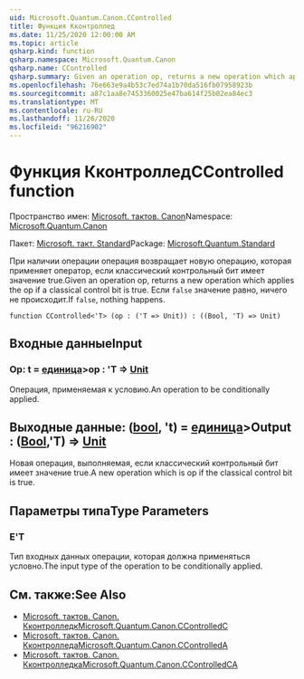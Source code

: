 ```yaml
---
uid: Microsoft.Quantum.Canon.CControlled
title: Функция Кконтроллед
ms.date: 11/25/2020 12:00:00 AM
ms.topic: article
qsharp.kind: function
qsharp.namespace: Microsoft.Quantum.Canon
qsharp.name: CControlled
qsharp.summary: Given an operation op, returns a new operation which applies the op if a classical control bit is true. If `false`, nothing happens.
ms.openlocfilehash: 76e663e9a4b53c7ed74a1b70da516fb07958923b
ms.sourcegitcommit: a87c1aa8e7453360025e47ba614f25b02ea84ec3
ms.translationtype: MT
ms.contentlocale: ru-RU
ms.lasthandoff: 11/26/2020
ms.locfileid: "96216902"
---
```

# <a name="ccontrolled-function"></a><span data-ttu-id="d5a60-102">Функция Кконтроллед</span><span class="sxs-lookup"><span data-stu-id="d5a60-102">CControlled function</span></span>

<span data-ttu-id="d5a60-103">Пространство имен: [Microsoft. тактов. Canon](xref:Microsoft.Quantum.Canon)</span><span class="sxs-lookup"><span data-stu-id="d5a60-103">Namespace: [Microsoft.Quantum.Canon](xref:Microsoft.Quantum.Canon)</span></span>

<span data-ttu-id="d5a60-104">Пакет: [Microsoft. такт. Standard](https://nuget.org/packages/Microsoft.Quantum.Standard)</span><span class="sxs-lookup"><span data-stu-id="d5a60-104">Package: [Microsoft.Quantum.Standard](https://nuget.org/packages/Microsoft.Quantum.Standard)</span></span>


<span data-ttu-id="d5a60-105">При наличии операции операция возвращает новую операцию, которая применяет оператор, если классический контрольный бит имеет значение true.</span><span class="sxs-lookup"><span data-stu-id="d5a60-105">Given an operation op, returns a new operation which applies the op if a classical control bit is true.</span></span> <span data-ttu-id="d5a60-106">Если `false` значение равно, ничего не происходит.</span><span class="sxs-lookup"><span data-stu-id="d5a60-106">If `false`, nothing happens.</span></span>

```qsharp
function CControlled<'T> (op : ('T => Unit)) : ((Bool, 'T) => Unit)
```


## <a name="input"></a><span data-ttu-id="d5a60-107">Входные данные</span><span class="sxs-lookup"><span data-stu-id="d5a60-107">Input</span></span>

### <a name="op--t--unit"></a><span data-ttu-id="d5a60-108">Op: t = [единица](xref:microsoft.quantum.lang-ref.unit)></span><span class="sxs-lookup"><span data-stu-id="d5a60-108">op : 'T => [Unit](xref:microsoft.quantum.lang-ref.unit)</span></span> 

<span data-ttu-id="d5a60-109">Операция, применяемая к условию.</span><span class="sxs-lookup"><span data-stu-id="d5a60-109">An operation to be conditionally applied.</span></span>



## <a name="output--boolt--unit"></a><span data-ttu-id="d5a60-110">Выходные данные: ([bool](xref:microsoft.quantum.lang-ref.bool), 't) = [единица](xref:microsoft.quantum.lang-ref.unit)></span><span class="sxs-lookup"><span data-stu-id="d5a60-110">Output : ([Bool](xref:microsoft.quantum.lang-ref.bool),'T) => [Unit](xref:microsoft.quantum.lang-ref.unit)</span></span> 

<span data-ttu-id="d5a60-111">Новая операция, выполняемая, если классический контрольный бит имеет значение true.</span><span class="sxs-lookup"><span data-stu-id="d5a60-111">A new operation which is op if the classical control bit is true.</span></span>

## <a name="type-parameters"></a><span data-ttu-id="d5a60-112">Параметры типа</span><span class="sxs-lookup"><span data-stu-id="d5a60-112">Type Parameters</span></span>

### <a name="t"></a><span data-ttu-id="d5a60-113">Е</span><span class="sxs-lookup"><span data-stu-id="d5a60-113">'T</span></span>

<span data-ttu-id="d5a60-114">Тип входных данных операции, которая должна применяться условно.</span><span class="sxs-lookup"><span data-stu-id="d5a60-114">The input type of the operation to be conditionally applied.</span></span>

## <a name="see-also"></a><span data-ttu-id="d5a60-115">См. также:</span><span class="sxs-lookup"><span data-stu-id="d5a60-115">See Also</span></span>

- [<span data-ttu-id="d5a60-116">Microsoft. тактов. Canon. Кконтролледк</span><span class="sxs-lookup"><span data-stu-id="d5a60-116">Microsoft.Quantum.Canon.CControlledC</span></span>](xref:Microsoft.Quantum.Canon.CControlledC)
- [<span data-ttu-id="d5a60-117">Microsoft. тактов. Canon. Кконтролледа</span><span class="sxs-lookup"><span data-stu-id="d5a60-117">Microsoft.Quantum.Canon.CControlledA</span></span>](xref:Microsoft.Quantum.Canon.CControlledA)
- [<span data-ttu-id="d5a60-118">Microsoft. тактов. Canon. Кконтролледка</span><span class="sxs-lookup"><span data-stu-id="d5a60-118">Microsoft.Quantum.Canon.CControlledCA</span></span>](xref:Microsoft.Quantum.Canon.CControlledCA)